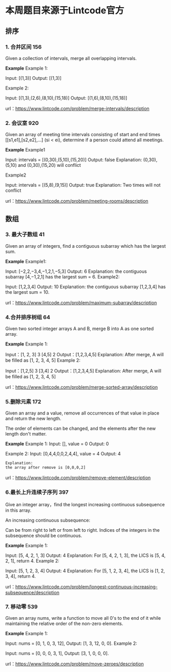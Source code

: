 # 本周题目来源于Lintcode官方
## 排序
### 1. 合并区间  156
Given a collection of intervals, merge all overlapping intervals.

**Example**
Example 1:

Input: [(1,3)]
Output: [(1,3)]

Example 2:

Input:  [(1,3),(2,6),(8,10),(15,18)]
Output: [(1,6),(8,10),(15,18)]

url：https://www.lintcode.com/problem/merge-intervals/description

### 2. 会议室 920 
Given an array of meeting time intervals consisting of start and end times [[s1,e1],[s2,e2],...] (si < ei), determine if a person could attend all meetings.

**Example**
Example1

Input: intervals = [(0,30),(5,10),(15,20)]
Output: false
Explanation: 
(0,30), (5,10) and (0,30),(15,20) will conflict

Example2

Input: intervals = [(5,8),(9,15)]
Output: true
Explanation: 
Two times will not conflict 

url：https://www.lintcode.com/problem/meeting-rooms/description

## 数组
### 3. 最大子数组 41
Given an array of integers, find a contiguous subarray which has the largest sum.

**Example**
Example1:

Input: [−2,2,−3,4,−1,2,1,−5,3]
Output: 6
Explanation: the contiguous subarray [4,−1,2,1] has the largest sum = 6.
Example2:

Input: [1,2,3,4]
Output: 10
Explanation: the contiguous subarray [1,2,3,4] has the largest sum = 10.

url：https://www.lintcode.com/problem/maximum-subarray/description

### 4.合并排序树组 64
Given two sorted integer arrays A and B, merge B into A as one sorted array.

**Example**
Example 1:

Input：[1, 2, 3] 3  [4,5]  2
Output：[1,2,3,4,5]
Explanation:
After merge, A will be filled as [1, 2, 3, 4, 5]
Example 2:

Input：[1,2,5] 3 [3,4] 2
Output：[1,2,3,4,5]
Explanation:
After merge, A will be filled as [1, 2, 3, 4, 5]

url：https://www.lintcode.com/problem/merge-sorted-array/description

### 5.删除元素 172
Given an array and a value, remove all occurrences of that value in place and return the new length.

The order of elements can be changed, and the elements after the new length don't matter.

**Example**
Example 1:
	Input: [], value = 0
	Output: 0


Example 2:
	Input:  [0,4,4,0,0,2,4,4], value = 4
	Output: 4
	
	Explanation: 
	the array after remove is [0,0,0,2]
  
 url：https://www.lintcode.com/problem/remove-element/description
 
 ### 6.最长上升连续子序列 397
 Give an integer array，find the longest increasing continuous subsequence in this array.

An increasing continuous subsequence:

Can be from right to left or from left to right.
Indices of the integers in the subsequence should be continuous.

**Example**
Example 1:

Input: [5, 4, 2, 1, 3]
Output: 4
Explanation:
For [5, 4, 2, 1, 3], the LICS  is [5, 4, 2, 1], return 4.
Example 2:

Input: [5, 1, 2, 3, 4]
Output: 4
Explanation:
For [5, 1, 2, 3, 4], the LICS  is [1, 2, 3, 4], return 4.

url：https://www.lintcode.com/problem/longest-continuous-increasing-subsequence/description

### 7. 移动零 539
Given an array nums, write a function to move all 0's to the end of it while maintaining the relative order of the non-zero elements.

**Example**
Example 1:

Input: nums = [0, 1, 0, 3, 12],
Output: [1, 3, 12, 0, 0].
Example 2:

Input: nums = [0, 0, 0, 3, 1],
Output: [3, 1, 0, 0, 0].

url：https://www.lintcode.com/problem/move-zeroes/description
